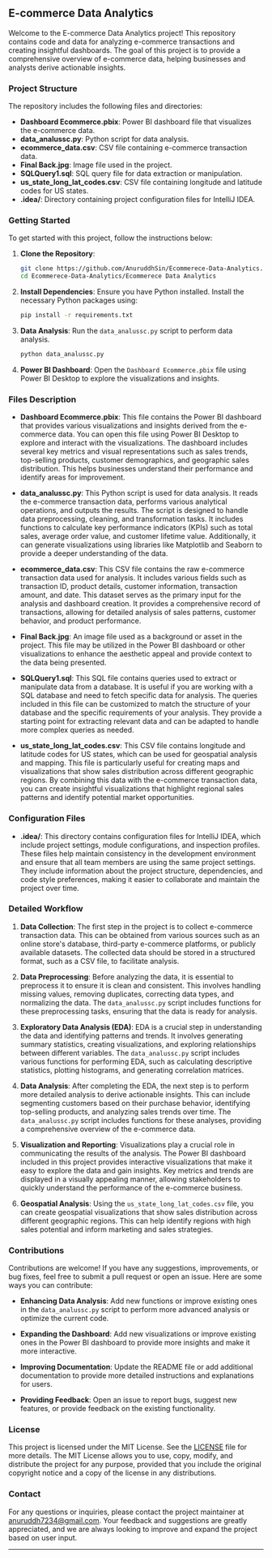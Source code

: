 ## E-commerce Data Analytics

Welcome to the E-commerce Data Analytics project! This repository contains code and data for analyzing e-commerce transactions and creating insightful dashboards. The goal of this project is to provide a comprehensive overview of e-commerce data, helping businesses and analysts derive actionable insights.

### Project Structure

The repository includes the following files and directories:

- **Dashboard Ecommerce.pbix**: Power BI dashboard file that visualizes the e-commerce data.
- **data_analussc.py**: Python script for data analysis.
- **ecommerce_data.csv**: CSV file containing e-commerce transaction data.
- **Final Back.jpg**: Image file used in the project.
- **SQLQuery1.sql**: SQL query file for data extraction or manipulation.
- **us_state_long_lat_codes.csv**: CSV file containing longitude and latitude codes for US states.
- **.idea/**: Directory containing project configuration files for IntelliJ IDEA.

### Getting Started

To get started with this project, follow the instructions below:

1. **Clone the Repository**:
   ```bash
   git clone https://github.com/AnuruddhSin/Ecommerece-Data-Analytics.git
   cd Ecommerece-Data-Analytics/Ecommerece Data Analytics
   ```

2. **Install Dependencies**:
   Ensure you have Python installed. Install the necessary Python packages using:
   ```bash
   pip install -r requirements.txt
   ```

3. **Data Analysis**:
   Run the `data_analussc.py` script to perform data analysis.
   ```bash
   python data_analussc.py
   ```

4. **Power BI Dashboard**:
   Open the `Dashboard Ecommerce.pbix` file using Power BI Desktop to explore the visualizations and insights.

### Files Description

- **Dashboard Ecommerce.pbix**: This file contains the Power BI dashboard that provides various visualizations and insights derived from the e-commerce data. You can open this file using Power BI Desktop to explore and interact with the visualizations. The dashboard includes several key metrics and visual representations such as sales trends, top-selling products, customer demographics, and geographic sales distribution. This helps businesses understand their performance and identify areas for improvement.

- **data_analussc.py**: This Python script is used for data analysis. It reads the e-commerce transaction data, performs various analytical operations, and outputs the results. The script is designed to handle data preprocessing, cleaning, and transformation tasks. It includes functions to calculate key performance indicators (KPIs) such as total sales, average order value, and customer lifetime value. Additionally, it can generate visualizations using libraries like Matplotlib and Seaborn to provide a deeper understanding of the data.

- **ecommerce_data.csv**: This CSV file contains the raw e-commerce transaction data used for analysis. It includes various fields such as transaction ID, product details, customer information, transaction amount, and date. This dataset serves as the primary input for the analysis and dashboard creation. It provides a comprehensive record of transactions, allowing for detailed analysis of sales patterns, customer behavior, and product performance.

- **Final Back.jpg**: An image file used as a background or asset in the project. This file may be utilized in the Power BI dashboard or other visualizations to enhance the aesthetic appeal and provide context to the data being presented.

- **SQLQuery1.sql**: This SQL file contains queries used to extract or manipulate data from a database. It is useful if you are working with a SQL database and need to fetch specific data for analysis. The queries included in this file can be customized to match the structure of your database and the specific requirements of your analysis. They provide a starting point for extracting relevant data and can be adapted to handle more complex queries as needed.

- **us_state_long_lat_codes.csv**: This CSV file contains longitude and latitude codes for US states, which can be used for geospatial analysis and mapping. This file is particularly useful for creating maps and visualizations that show sales distribution across different geographic regions. By combining this data with the e-commerce transaction data, you can create insightful visualizations that highlight regional sales patterns and identify potential market opportunities.

### Configuration Files

- **.idea/**: This directory contains configuration files for IntelliJ IDEA, which include project settings, module configurations, and inspection profiles. These files help maintain consistency in the development environment and ensure that all team members are using the same project settings. They include information about the project structure, dependencies, and code style preferences, making it easier to collaborate and maintain the project over time.

### Detailed Workflow

1. **Data Collection**:
   The first step in the project is to collect e-commerce transaction data. This can be obtained from various sources such as an online store's database, third-party e-commerce platforms, or publicly available datasets. The collected data should be stored in a structured format, such as a CSV file, to facilitate analysis.

2. **Data Preprocessing**:
   Before analyzing the data, it is essential to preprocess it to ensure it is clean and consistent. This involves handling missing values, removing duplicates, correcting data types, and normalizing the data. The `data_analussc.py` script includes functions for these preprocessing tasks, ensuring that the data is ready for analysis.

3. **Exploratory Data Analysis (EDA)**:
   EDA is a crucial step in understanding the data and identifying patterns and trends. It involves generating summary statistics, creating visualizations, and exploring relationships between different variables. The `data_analussc.py` script includes various functions for performing EDA, such as calculating descriptive statistics, plotting histograms, and generating correlation matrices.

4. **Data Analysis**:
   After completing the EDA, the next step is to perform more detailed analysis to derive actionable insights. This can include segmenting customers based on their purchase behavior, identifying top-selling products, and analyzing sales trends over time. The `data_analussc.py` script includes functions for these analyses, providing a comprehensive overview of the e-commerce data.

5. **Visualization and Reporting**:
   Visualizations play a crucial role in communicating the results of the analysis. The Power BI dashboard included in this project provides interactive visualizations that make it easy to explore the data and gain insights. Key metrics and trends are displayed in a visually appealing manner, allowing stakeholders to quickly understand the performance of the e-commerce business.

6. **Geospatial Analysis**:
   Using the `us_state_long_lat_codes.csv` file, you can create geospatial visualizations that show sales distribution across different geographic regions. This can help identify regions with high sales potential and inform marketing and sales strategies.

### Contributions

Contributions are welcome! If you have any suggestions, improvements, or bug fixes, feel free to submit a pull request or open an issue. Here are some ways you can contribute:

- **Enhancing Data Analysis**: Add new functions or improve existing ones in the `data_analussc.py` script to perform more advanced analysis or optimize the current code.

- **Expanding the Dashboard**: Add new visualizations or improve existing ones in the Power BI dashboard to provide more insights and make it more interactive.

- **Improving Documentation**: Update the README file or add additional documentation to provide more detailed instructions and explanations for users.

- **Providing Feedback**: Open an issue to report bugs, suggest new features, or provide feedback on the existing functionality.

### License

This project is licensed under the MIT License. See the [LICENSE](LICENSE) file for more details. The MIT License allows you to use, copy, modify, and distribute the project for any purpose, provided that you include the original copyright notice and a copy of the license in any distributions.

### Contact

For any questions or inquiries, please contact the project maintainer at [anuruddh7234@gmail.com](mailto:anuruddh7234@gmail.com). Your feedback and suggestions are greatly appreciated, and we are always looking to improve and expand the project based on user input.

---

